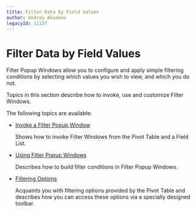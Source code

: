 ```yaml
---
title: Filter Data by Field Values
author: Andrey Aksenov
legacyId: 11137
---
```

# Filter Data by Field Values
Filter Popup Windows allow you to configure and apply simple filtering conditions by selecting which values you wish to view, and which you do not.

Topics in this section describe how to invoke, use and customize Filter Windows.

The following topics are available:
* [Invoke a Filter Popup Window](filter-data-by-field-values/invoke-a-filter-popup-window.md)
	
	Shows how to invoke Filter Windows from the Pivot Table and a Field List.
* [Using Filter Popup Windows](filter-data-by-field-values/using-filter-popup-windows.md)
	
	Describes how to build filter conditions in Filter Popup Windows.
* [Filtering Options](filter-data-by-field-values/filtering-options.md)
	
	Acquaints you with filtering options provided by the Pivot Table and describes how you can access these options via a specially designed toolbar.